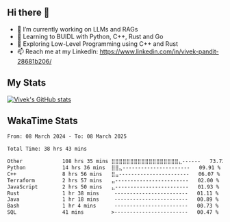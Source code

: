 ## Hi there 👋

- 🔭 I’m currently working on LLMs and RAGs
- 🌱 Learning to BUIDL with Python, C++, Rust and Go 
- 🤔 Exploring Low-Level Programming using C++ and Rust 
- 📫 Reach me at my LinkedIn: https://www.linkedin.com/in/vivek-pandit-28681b206/

## My Stats
[![Vivek's GitHub stats](https://github-readme-stats.vercel.app/api?username=ipanditi&show_icons=true&theme=dark)](https://ipanditi.github.io/)

## WakaTime Stats
<!--START_SECTION:waka-->

```txt
From: 08 March 2024 - To: 08 March 2025

Total Time: 38 hrs 43 mins

Other             108 hrs 35 mins ⣿⣿⣿⣿⣿⣿⣿⣿⣿⣿⣿⣿⣿⣿⣿⣿⣿⣿⣄------   73.72 %
Python            14 hrs 36 mins  ⣿⣿⣄----------------------   09.91 %
C++               8 hrs 56 mins   ⣿⣤-----------------------   06.07 %
Terraform         2 hrs 57 mins   ⣤------------------------   02.00 %
JavaScript        2 hrs 50 mins   ⣄------------------------   01.93 %
Rust              1 hr 38 mins     ------------------------   01.11 %
Java              1 hr 18 mins     ------------------------   00.89 %
Bash              1 hr 4 mins      ------------------------   00.73 %
SQL               41 mins         >------------------------   00.47 %
```

<!--END_SECTION:waka-->


